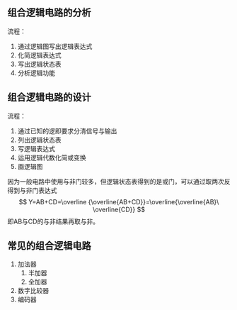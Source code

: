 ## 组合逻辑电路的分析
流程：
1. 通过逻辑图写出逻辑表达式
2. 化简逻辑表达式
3. 写出逻辑状态表
4. 分析逻辑功能

## 组合逻辑电路的设计
流程：
1. 通过已知的逻即要求分清信号与输出
2. 列出逻辑状态表
3. 写逻辑表达式
4. 运用逻辑代数化简或变换
5. 画逻辑图

因为一般电路中使用与非门较多，但逻辑状态表得到的是或门，可以通过取两次反得到与非门表达式
$$
Y=AB+CD=\overline {\overline{AB+CD}}=\overline{\overline{AB}\ \overline{CD}}
$$
即AB与CD的与非结果再取与非。
## 常见的组合逻辑电路
1. 加法器
    1. 半加器
    2. 全加器
2. 数字比较器
3. 编码器